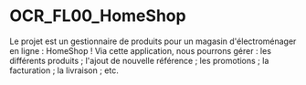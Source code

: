 # OCR_FL00_HomeShop

Le projet est un gestionnaire de produits pour un magasin d'électroménager en ligne : HomeShop !
Via cette application, nous pourrons gérer :
    les différents produits ;
    l'ajout de nouvelle référence ;
    les promotions ;
    la facturation ;
    la livraison ;
    etc.
